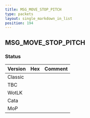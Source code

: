 ```yaml
---
title: MSG_MOVE_STOP_PITCH
type: packets
layout: single_markdown_in_list
position: 194
---
```


## MSG_MOVE_STOP_PITCH

### Status

Version | Hex | Comment
---------- | ---------- | ---------- 
Classic |  |  
TBC |  |  
WotLK |  |  
Cata |  |  
MoP |  |  